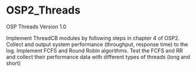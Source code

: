 # OSP2_Threads
OSP Threads Version 1.0


Implement ThreadCB modules by following steps in chapter 4 of OSP2.
Collect and output system performance (throughput, response time) to the log.
Implement FCFS and Round Robin algorithms.
Test the FCFS and RR and collect their performance data with different types of threads (long and short)
